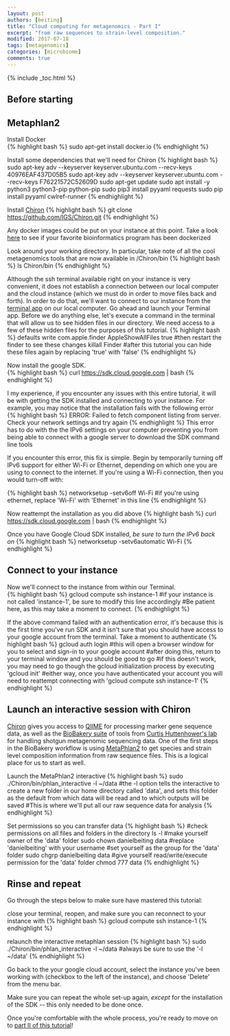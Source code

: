 ```yaml
---
layout: post
authors: [beiting]
title: "Cloud computing for metagenomics - Part I"
excerpt: "from raw sequences to strain-level composition."
modified: 2017-07-18
tags: [metagenomics]
categories: [microbiome]
comments: true
---
```


{% include _toc.html %}

## Before starting


## Metaphlan2



Install Docker  
{% highlight bash %}
sudo apt-get install docker.io
{% endhighlight %}

Install some dependencies that we'll need for Chiron
{% highlight bash %}
sudo apt-key adv --keyserver keyserver.ubuntu.com --recv-keys 40976EAF437D05B5
sudo apt-key adv --keyserver keyserver.ubuntu.com --recv-keys F76221572C52609D
sudo apt-get update
sudo apt install -y python3 python3-pip python-pip
sudo pip3 install pyyaml requests
sudo pip install pyyaml cwlref-runner
{% endhighlight %}

Install [Chiron](https://github.com/IGS/Chiron)
{% highlight bash %}
git clone https://github.com/IGS/Chiron.git
{% endhighlight %}

Any docker images could be put on your instance at this point.  Take a look [here](http://biocontainers.pro/) to see if your favorite bioinformatics program has been dockerized

Look around your working directory.  In particular, take note of all the cool metagenomics tools that are now available in /Chiron/bin 
{% highlight bash %}
ls Chiron/bin
{% endhighlight %}

Although the ssh terminal available right on your instance is very convenient, it does not establish a connection between our local computer and the cloud instance (which we must do in order to move files back and forth).  In order to do that, we'll want to connect to our instance from the [terminal app](https://en.wikipedia.org/wiki/Terminal_(macOS)) on our local computer.  Go ahead and launch your Terminal app.  Before we do anything else, let's execute a command in the terminal that will allow us to see hidden files in our directory.  We need access to a few of these hidden files for the purposes of this tutorial.
{% highlight bash %}
defaults write com.apple.finder AppleShowAllFiles true
#then restart the finder to see these changes
killall Finder
#after this tutorial you can hide these files again by replacing 'true' with 'false'
{% endhighlight %}

Now install the google SDK.   
{% highlight bash %}
curl https://sdk.cloud.google.com | bash
{% endhighlight %}

I my experience, if you encounter any issues with this entire tutorial, it will be with getting the SDK installed and connecting to your instance. For example, you may notice that the installation fails with the following error
{% highlight bash %}
ERROR: Failed to fetch component listing from server. Check your network settings and try again
{% endhighlight %}
This error has to do with the the IPv6 settings on your computer preventing you from being able to connect with a google server to download the SDK command line tools

If you encounter this error, this fix is simple.  Begin by temporarily turning off IPv6 support for either Wi-Fi or Ethernet, depending on which one you are using to connect to the internet.  If you're using a Wi-Fi connection, then you would turn-off with:

{% highlight bash %}
networksetup -setv6off Wi-Fi #if you're using ethernet, replace 'Wi-Fi' with 'Ethernet' in this line
{% endhighlight %}

Now reattempt the installation as you did above
{% highlight bash %}
curl https://sdk.cloud.google.com | bash
{% endhighlight %} 

Once you have Google Cloud SDK installed, *be sure to turn the IPv6 back on*
{% highlight bash %}
networksetup -setv6automatic Wi-Fi
{% endhighlight %}

## Connect to your instance
Now we'll connect to the instance from within our Terminal.  
{% highlight bash %}
gcloud compute ssh instance-1 #if your instance is not called 'instance-1', be sure to modify this line accordingly
#Be patient here, as this may take a moment to connect.
{% endhighlight %}

If the above command failed with an authentication error, it's because this is the first time you've run SDK and it isn't sure that you should have access to your google account from the terminal.  Take a moment to authenticate
{% highlight bash %}
gcloud auth login
#this will open a browser window for you to select and sign-in to your google account
#after doing this, return to your terminal window and you should be good to go
#if this doesn't work, you may need to go though the gcloud initialization process by executing 'gcloud init'
#either way, once you have authenticated your account you will need to reattempt connecting with 'gcloud compute ssh instance-1'
{% endhighlight %}


## Launch an interactive session with Chiron
[Chiron](https://github.com/IGS/Chiron) gives you access to [QIIME](https://qiime2.org/) for processing marker gene sequence data, as well as the [BioBakery suite](https://bitbucket.org/biobakery/biobakery/wiki/browse/) of tools from [Curtis Huttenhower's lab](https://huttenhower.sph.harvard.edu/) for handling shotgun metagenomic sequencing data.  One of the first steps in the BioBakery workflow is using [MetaPhlan2](http://www.nature.com/nmeth/journal/v9/n8/full/nmeth.2066.html) to get species and strain level composition information from raw sequence files.  This is a logical place for us to start as well.

Launch the MetaPhlan2 interactive
{% highlight bash %}
sudo ./Chiron/bin/phlan_interactive -l ~/data
#the -l option tells the interactive to create a new folder in our home directory called 'data', and sets this folder as the default from which data will be read and to which outputs will be saved 
#This is where we'll put all our raw sequence data for analysis
{% endhighlight %}

Set permissions so you can transfer data
{% highlight bash %}
#check permissions on all files and folders in the directory
ls -l 
#make yourself owner of the 'data' folder
sudo chown danielbeiting data #replace 'danielbeiting' with your username
#set yourself as the group for the 'data' folder
sudo chgrp danielbeiting data
#give yourself read/write/execute permission for the 'data' folder
chmod 777 data
{% endhighlight %}

## Rinse and repeat
Go through the steps below to make sure have mastered this tutorial:

close your terminal, reopen, and make sure you can reconnect to your instance with 
{% highlight bash %}
gcloud compute ssh instance-1
{% endhighlight %}

relaunch the interactive metaphlan session
{% highlight bash %}
sudo ./Chiron/bin/phlan_interactive -l ~/data #always be sure to use the '-l ~/data'
{% endhighlight %}

Go back to the your google cloud account, select the instance you've been working with (checkbox to the left of the instance), and choose 'Delete' from the menu bar.  

Make sure you can repeat the whole set-up again, *except* for the installation of the SDK -- this only needed to be done once.

Once you're comfortable with the whole process, you're ready to move on to [part II of this tutorial]()!

